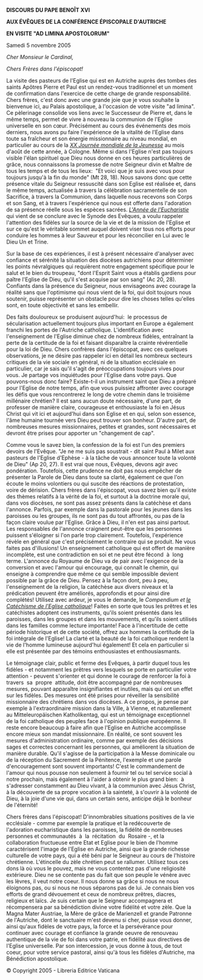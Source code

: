 **DISCOURS** **DU PAPE BENOÎT XVI**

**AUX ÉVÊQUES DE LA CONFÉRENCE ÉPISCOPALE D'AUTRICHE**

**EN VISITE "AD LIMINA APOSTOLORUM"**

Samedi 5 novembre 2005

*Cher Monsieur le Cardinal,*

*Chers Frères dans l'épiscopat!*

La visite des pasteurs de l'Eglise qui est en Autriche auprès des tombes des saints Apôtres Pierre et Paul est un rendez-vous traditionnel et un moment de confirmation dans l'exercice de cette charge de grande responsabilité. Chers frères, c'est donc avec une grande joie que je vous souhaite la bienvenue ici, au Palais apostolique, à l'occasion de votre visite "ad limina". Ce pèlerinage consolide vos liens avec le Successeur de Pierre et, dans le même temps, permet de vivre à nouveau la communion de l'Eglise universelle en son cœur. Précisément au cours des événements des mois derniers, nous avons pu faire l'expérience de la vitalité de l'Eglise dans toute sa fraîcheur et son énergie missionnaire au niveau mondial, en particulier au cours de la *[XX Journée mondiale de la Jeunesse](http://www.vatican.va/gmg/documents/gmg_2005_fr.html)* au mois d'août de cette année, à Cologne. Même si dans l'Eglise n'est pas toujours visible l'élan spirituel que Dieu nous donne en ces heures particulières de grâce, nous connaissons la promesse de notre Seigneur divin et Maître de tous les temps et de tous les lieux:  "Et voici que je suis avec vous pour toujours jusqu'à la fin du monde" (Mt 28, 18). Nous savons donc que cette présence vitale du Seigneur ressuscité dans son Eglise est réalisée et, dans le même temps, actualisée à travers la célébration sacramentelle de son Sacrifice, à travers la Communion, dans laquelle nous recevons son Corps et son Sang, et à travers l'expérience qui nous est offerte dans l'adoration de sa présence réelle sous les espèces sacrées. *[L'Année de l'Eucharistie](http://www.vatican.va/holy_father/special_features/eucharist/index_fr.html)* qui vient de se conclure avec le Synode des Evêques, a voulu rappeler l'attention des fidèles sur la source de la vie et de la mission de l'Eglise et sur ce qu'est le véritable sommet auquel doivent viser tous nos efforts pour conduire les hommes à leur Sauveur et pour les réconcilier en Lui avec le Dieu Un et Trine.

Sur la base de ces expériences, il est à présent nécessaire d'analyser avec confiance et sérénité la situation des diocèses autrichiens pour déterminer les points névralgiques qui requièrent notre engagement spécifique pour le salut et le bien du troupeau, "dont l'Esprit Saint vous a établis gardiens pour paître l'Eglise de Dieu, qu'il s'est acquise par son sang" (Ac 20, 28). Confiants dans la présence du Seigneur, nous envisageons avec courage la réalité sans que l'optimisme qui nous vient de la foi, qui doit toujours nous soutenir, puisse représenter un obstacle pour dire les choses telles qu'elles sont, en toute objectivité et sans les embellir.

Des faits douloureux se produisent aujourd'hui:  le processus de sécularisation actuellement toujours plus important en Europe a également franchi les portes de l'Autriche catholique. L'identification avec l'enseignement de l'Eglise diminue chez de nombreux fidèles, entraînant la perte de la certitude de la foi et faisant disparaître la crainte révérentielle pour la loi de Dieu. Chers confrères dans l'épiscopat, avec ces quelques observations, je ne désire pas rappeler ici en détail les nombreux secteurs critiques de la vie sociale en général, ni de la situation ecclésiale en particulier, car je sais qu'il s'agit de préoccupations toujours vives pour vous. Je partage vos inquiétudes pour l'Eglise dans votre pays. Que pouvons-nous donc faire? Existe-t-il un instrument saint que Dieu a préparé pour l'Eglise de notre temps, afin que vous puissiez affronter avec courage les défis que vous rencontrerez le long de votre chemin dans le troisième millénaire chrétien? Il est sans aucun doute nécessaire, d'une part, de professer de manière claire, courageuse et enthousiaste la foi en Jésus Christ qui vit ici et aujourd'hui dans son Eglise et en qui, selon son essence, l'âme humaine tournée vers Dieu peut trouver son bonheur. D'autre part, de nombreuses mesures missionnaires, petites et grandes, sont nécessaires et devront être prises pour apporter un "changement de cap".

Comme vous le savez bien, la confession de la foi est l'un des premiers devoirs de l'Evêque. "Je ne me suis pas soustrait - dit saint Paul à Milet aux pasteurs de l'Eglise d'Ephèse - à la tâche de vous annoncer toute la volonté de Dieu" (Ap 20, 27). Il est vrai que nous, Evêques, devons agir avec pondération. Toutefois, cette prudence ne doit pas nous empêcher de présenter la Parole de Dieu dans toute sa clarté, également ce que l'on écoute le moins volontiers ou qui suscite des réactions de protestation, voire de dérision. Chers frères dans l'épiscopat, vous savez bien qu'il existe des thèmes relatifs à la vérité de la foi, et surtout à la doctrine morale qui, dans vos diocèses, ne sont pas assez présents dans la catéchèse et dans l'annonce. Parfois, par exemple dans la pastorale pour les jeunes dans les paroisses ou les groupes, ils ne sont pas du tout affrontés, ou pas de la façon claire voulue par l'Eglise. Grâce à Dieu, il n'en est pas ainsi partout. Les responsables de l'annonce craignent peut-être que les personnes puissent s'éloigner si l'on parle trop clairement. Toutefois, l'expérience révèle en général que c'est précisément le contraire qui se produit. Ne vous faites pas d'illusions! Un enseignement catholique qui est offert de manière incomplète, est une contradiction en soi et ne peut être fécond  à  long terme. L'annonce du Royaume de Dieu va de pair avec l'exigence de la conversion et avec l'amour qui encourage, qui connaît le chemin, qui enseigne à comprendre que même ce qui semble impossible devient possible par la grâce de Dieu. Pensez à la façon dont, peu à peu, l'enseignement de la religion, la catéchèse aux divers niveaux et la prédication peuvent être améliorés, approfondis et pour ainsi dire complétés! Utilisez avec ardeur, je vous le demande, le *Compendium et [le Catéchisme de l'Eglise catholique](http://www.vatican.va/archive/FRA0013/_INDEX.HTM)*! Faites en sorte que tous les prêtres et les catéchistes adoptent ces instruments, qu'ils soient présentés dans les paroisses, dans les groupes et dans les mouvements, et qu'ils soient utilisés dans les familles comme lecture importante! Face à l'incertitude de cette période historique et de cette société, offrez aux hommes la certitude de la foi intégrale de l'Eglise! La clarté et la beauté de la foi catholique rendent la vie de l'homme lumineuse aujourd'hui également! Et cela en particulier si elle est présentée par des témoins enthousiastes et enthousiasmants.

Le témoignage clair, public et ferme des Evêques, à partir duquel tous les fidèles - et notamment les prêtres vers lesquels se porte en particulier votre attention - peuvent s'orienter et qui donne le courage de renforcer la foi à travers  sa  propre  attitude, doit être accompagné par de nombreuses mesures, pouvant apparaître insignifiantes et inutiles, mais qui ont un effet sur les fidèles. Des mesures ont été prises pour réveiller la sensibilité missionnaire des chrétiens dans vos diocèses. A ce propos, je pense par exemple à l'extraordinaire mission dans la Ville, à Vienne, et naturellement au Mitteleuropäischen Katholikentag, qui est un témoignage exceptionnel de la foi catholique des peuples face à l'opinion publique européenne. Il reste encore beaucoup à faire afin que l'Eglise en Autriche accomplisse encore mieux son mandat missionnaire. En réalité, ce sont souvent les mesures d'administration ordinaire, comme par exemple des décisions sages et correctes concernant les personnes, qui améliorent la situation de manière durable. Qu'il s'agisse de la participation à la Messe dominicale ou de la réception du Sacrement de la Pénitence, l'exemple et une parole d'encouragement sont souvent importants! C'est le commandement de l'amour qui nous pousse non seulement à fournir tel ou tel service social à notre prochain, mais également à l'aider à obtenir le plus grand bien:  à s'adresser constamment au Dieu vivant, à la communion avec Jésus Christ, à la découverte de sa propre vocation à la sainteté, à s'ouvrir à la volonté de Dieu, à la joie d'une vie qui, dans un certain sens, anticipe déjà le bonheur de l'éternité!

Chers frères dans l'épiscopat! D'innombrables situations positives de la vie ecclésiale - comme par exemple la pratique et la redécouverte de l'adoration eucharistique dans les paroisses, la fidélité de nombreuses personnes et communautés  à  la  récitation  du  Rosaire -, et la collaboration fructueuse entre Etat et Eglise pour le bien de l'homme caractérisent l'image de l'Eglise en Autriche, ainsi que la grande richesse culturelle de votre pays, qui a été béni par le Seigneur au cours de l'histoire chrétienne. L'étincelle du zèle chrétien peut se rallumer. Utilisez tous ces dons là où vous le pouvez, mais ne vous contentez pas d'une religiosité extérieure. Dieu ne se contente pas du fait que son peuple le vénère avec les lèvres, il veut notre coeur. Il nous donne sa grâce si nous ne nous éloignons pas, ou si nous ne nous séparons pas de lui. Je connais bien vos efforts de grand dévouement et ceux de nombreux prêtres, diacres, religieux et laïcs. Je suis certain que le Seigneur accompagnera et récompensera par sa bénédiction divine votre fidélité et votre zèle. Que la Magna Mater Austriae, la Mère de grâce de Marienzell et grande Patronne de l'Autriche, dont le sanctuaire m'est devenu si cher, puisse vous donner, ainsi qu'aux fidèles de votre pays, la force et la persévérance pour continuer avec courage et confiance la grande oeuvre de renouveau authentique de la vie de foi dans votre patrie, en fidélité aux directives de l'Eglise universelle. Par son intercession, je vous donne à tous, de tout coeur, pour votre service pastoral, ainsi qu'à tous les fidèles d'Autriche, ma Bénédiction apostolique.

© Copyright 2005 - Libreria Editrice Vaticana